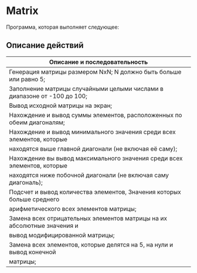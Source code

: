 # Matrix
Программа, которая выполняет следующее:

<!--описание действий-->
## Описание действий
| Описание и последовательность                                           |
|-------------------------------------------------------------------------|
| Генерация матрицы размером NxN; N должно быть больше или равно 5;       |
| Заполнение матрицы случайными целыми числами в диапазоне от -100 до 100;|
| Вывод исходной матрицы на экран;                                        |
| Нахождение и вывод суммы элементов, расположенных по обеим диагоналям;  |
| Нахождение и вывод минимального значения среди всех элементов, которые
  находятся выше главной диагонали (не включая её саму);                  |
| Нахождение вы вывод максимального значения среди всех элементов, которые
  находятся ниже побочной диагонали (не включая саму диагональ);          |
| Подсчет и вывод количества элементов, Значения которых больше среднего
  арифметического всех элементов матрицы;                                 |
| Замена всех отрицательных элементов матрицы на их абсолютные значения и
  вывод модифицированной матрицы;                                         |
| Замена всех элементов, которые делятся на 5, на нули и вывод конечной
  матрицы;                                                                |

